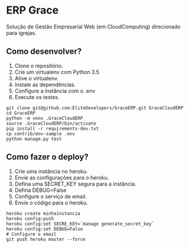 # ERP Grace

Solução de Gestão Empresarial Web (em CloudComputing) direcionado para igrejas.

## Como desenvolver?

1. Clone o repositório.
2. Crie um virtualenv com Python 3.5
3. Ative o virtualenv.
4. Instale as dependências.
5. Configure a instância com o .env
6. Execute os testes.

```console
git clone git@github.com:EliteDevelopers/GraceERP.git GraceCloudERP
cd GraceERP
python -m venv .GraceCloudERP
source .GraceCloudERP/bin/activate
pip install -r requirements-dev.txt
cp contrib/env-sample .env
python manage.py test
```

## Como fazer o deploy?

1. Crie uma instância no heroku.
2. Envie as configurações para o heroku.
3. Defina uma SECRET_KEY segura para a instância.
4. Defina DEBUG=False
5. Configure o serviço de email.
6. Envie o código para o heroku.

```console
heroku create minhainstancia
heroku config:push
heroku config:set SECRE_KEY=`manage generate_secret_key`
heroku config:set DEBUG=False
# Configure o email
git push heroku master --force
```